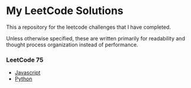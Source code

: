 # My LeetCode Solutions
This a repository for the leetcode challenges that I have completed.

Unless otherwise specified, these are written primarily for readability and thought process organization instead of performance.

### LeetCode 75
- [Javascript](Javascript/LeetCode%2075)
- [Python](Python/LeetCode%2075)
